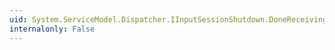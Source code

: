 ```yaml
---
uid: System.ServiceModel.Dispatcher.IInputSessionShutdown.DoneReceiving(System.ServiceModel.IDuplexContextChannel)
internalonly: False
---
```

